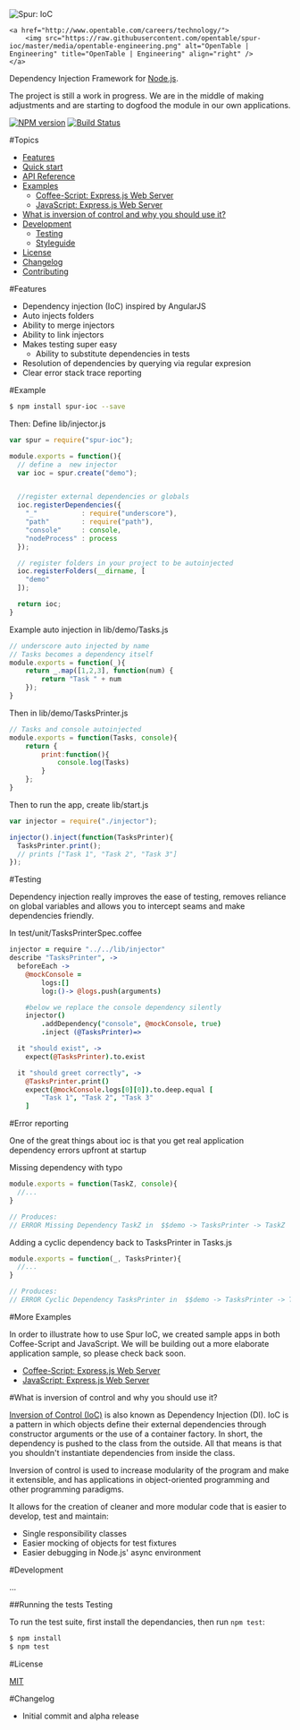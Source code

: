 <div>
    <img src="https://raw.githubusercontent.com/opentable/spur-ioc/master/media/spur-ioc.png" alt="Spur: IoC" title="Spur: IoC" />

    <a href="http://www.opentable.com/careers/technology/">
        <img src="https://raw.githubusercontent.com/opentable/spur-ioc/master/media/opentable-engineering.png" alt="OpenTable | Engineering" title="OpenTable | Engineering" align="right" />
    </a>
</div>

Dependency Injection Framework for [Node.js](http://nodejs.org/).

The project is still a work in progress. We are in the middle of making adjustments and are starting to dogfood the module in our own applications.

[![NPM version](https://badge.fury.io/js/spur-ioc.png)](http://badge.fury.io/js/spur-ioc)
[![Build Status](https://travis-ci.org/opentable/spur-ioc.png?branch=master)](https://travis-ci.org/opentable/spur-ioc)

#Topics

- [Features](#features)
- [Quick start](#quick-start)
- [API Reference](API.md)
- [Examples](#examples)
    - [Coffee-Script: Express.js Web Server](https://github.com/opentable/spur-express-coffee-example)
    - [JavaScript: Express.js Web Server](https://github.com/opentable/spur-express-js-example)
- [What is inversion of control and why you should use it?](#what-is-inversion-of-control-and-why-you-should-use-it)
- [Development](#development)
    - [Testing](#testing)
    - [Styleguide](#styleguide)
- [License](#license)
- [Changelog](#changelog)
- [Contributing](#contributing)

#Features

  * Dependency injection (IoC) inspired by AngularJS
  * Auto injects folders
  * Ability to merge injectors
  * Ability to link injectors
  * Makes testing super easy
    * Ability to substitute dependencies in tests
  * Resolution of dependencies by querying via regular expresion
  * Clear error stack trace reporting

#Example

```bash
$ npm install spur-ioc --save
```

Then: Define lib/injector.js

```javascript
var spur = require("spur-ioc");

module.exports = function(){
  // define a  new injector
  var ioc = spur.create("demo");


  //register external dependencies or globals
  ioc.registerDependencies({
    "_"           : require("underscore"),
    "path"        : require("path"),
    "console"     : console,
    "nodeProcess" : process
  });

  // register folders in your project to be autoinjected
  ioc.registerFolders(__dirname, [
    "demo"
  ]);

  return ioc;
}
```

Example auto injection in lib/demo/Tasks.js

```javascript
// underscore auto injected by name
// Tasks becomes a dependency itself
module.exports = function(_){
    return _.map([1,2,3], function(num) {
        return "Task " + num
    });
}
```
Then in lib/demo/TasksPrinter.js

```javascript
// Tasks and console autoinjected
module.exports = function(Tasks, console){
    return {
        print:function(){
            console.log(Tasks)
        }
    };
}
```

Then to run the app, create lib/start.js

```javascript
var injector = require("./injector");

injector().inject(function(TasksPrinter){
  TasksPrinter.print();
  // prints ["Task 1", "Task 2", "Task 3"]
});
```
#Testing

Dependency injection really improves the ease of testing, removes reliance on global variables and allows you to intercept seams and make dependencies friendly.

In test/unit/TasksPrinterSpec.coffee

```coffeescript
injector = require "../../lib/injector"
describe "TasksPrinter", ->
  beforeEach ->
    @mockConsole =
        logs:[]
        log:()-> @logs.push(arguments)

    #below we replace the console dependency silently
    injector()
        .addDependency("console", @mockConsole, true)
        .inject (@TasksPrinter)=>

  it "should exist", ->
    expect(@TasksPrinter).to.exist

  it "should greet correctly", ->
    @TasksPrinter.print()
    expect(@mockConsole.logs[0][0]).to.deep.equal [
        "Task 1", "Task 2", "Task 3"
    ]
```

#Error reporting

One of the great things about ioc is that you get real application dependency errors upfront at startup

Missing dependency with typo

```javascript
module.exports = function(TaskZ, console){
  //...
}

// Produces:
// ERROR Missing Dependency TaskZ in  $$demo -> TasksPrinter -> TaskZ
```

Adding a cyclic dependency back to TasksPrinter in Tasks.js

```javascript
module.exports = function(_, TasksPrinter){
  //...
}

// Produces:
// ERROR Cyclic Dependency TasksPrinter in  $$demo -> TasksPrinter -> Tasks -> TasksPrinter
```

#More Examples

In order to illustrate how to use Spur IoC, we created sample apps in both Coffee-Script and JavaScript. We will be building out a more elaborate application sample, so please check back soon.

 * [Coffee-Script: Express.js Web Server](https://github.com/opentable/spur-express-coffee-example)
 * [JavaScript: Express.js Web Server](https://github.com/opentable/spur-express-js-example)

#What is inversion of control and why you should use it?

[Inversion of Control (IoC)](http://en.wikipedia.org/wiki/Inversion_of_control) is also known as Dependency Injection (DI). IoC is a pattern in which objects define their external dependencies through constructor arguments or the use of a container factory. In short, the dependency is pushed to the class from the outside. All that means is that you shouldn't instantiate dependencies from inside the class.

Inversion of control is used to increase modularity of the program and make it extensible, and has applications in object-oriented programming and other programming paradigms.

It allows for the creation of cleaner and more modular code that is easier to develop, test and maintain:

* Single responsibility classes
* Easier mocking of objects for test fixtures
* Easier debugging in Node.js' async environment

#Development

...

##Running the tests Testing

To run the test suite, first install the dependancies, then run `npm test`:

```bash
$ npm install
$ npm test
```

#License

[MIT](LICENSE)

#Changelog

  * Initial commit and alpha release
